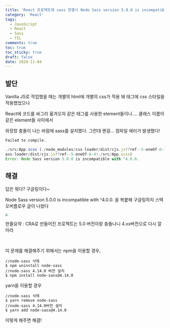 ```yaml
---
title: 'React 프로젝트에 sass 연결시 Node Sass version 5.0.0 is incompatible with ^4.0.0. 에러 해결'
category: 'React'
tags:
  - JavaScript
  - React
  - Sass
  - TIL
comments: true
toc: true
toc_sticky: true
draft: false
date: 2020-11-04
---
```


## 발단

Vanilla JS로 작업했을 때는 개별의 html에 개별의 css가 적용 돼 태그에 css 스타일을 적용했었으나

React에 코드를 싸그리 옮겨오자 같은 태그를 사용한 element들이나.... 클래스 이름이 같은 element들 사이에서

와장창 충돌이 나는 바람에 sass를 설치했다. 그런데 왠걸... 컴파일 에러가 발생했다!

```js
Failed to compile.

./src/App.scss (./node_modules/css-loader/dist/cjs.js??ref--5-oneOf-6-1!./node_modules/postcss-loader/src??postcss!./node_modules/resolve-url-loader??ref--5-oneOf-6-3!./node_modules/s
ass-loader/dist/cjs.js??ref--5-oneOf-6-4!./src/App.scss)
Error: Node Sass version 5.0.0 is incompatible with ^4.0.0.
```

## 해결

답은 뭐다? 구글링이다~

Node Sass version 5.0.0 is incompatible with ^4.0.0. 을 복붙해 구글링하자 스택오버플로우 글이 나왔다

<img src="https://i.ibb.co/jw0xK1H/2020-11-04-4-23-02.png zo" style="zoom:50%;" />

<br>

한줄요약 : CRA로 만들어진 프로젝트는 5.0 버전이랑 충돌나니 4.xx버전으로 다시 깔아라

<br>

이 문제를 해결해주기 위해서는 npm을 이용할 경우,

```
//node-sass 삭제
$ npm uninstall node-sass
//node-sass 4.14.0 버전 설치
$ npm install node-sass@4.14.0
```

yarn을 이용할 경우

```
//node-sass 삭제
$ yarn remove node-sass
//node-sass 4.14.0버전 설치
$ yarn add node-sass@4.14.0
```

이렇게 해주면 해결!
